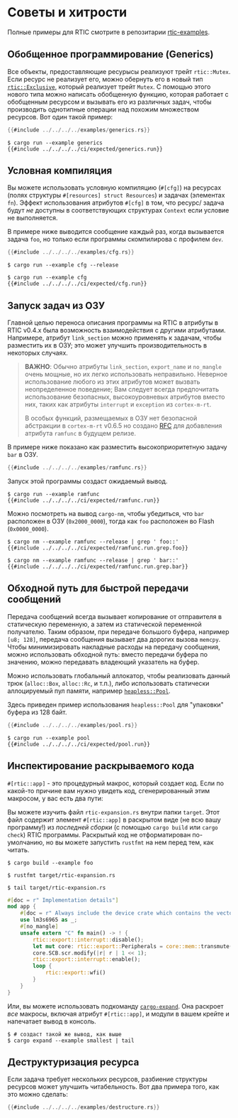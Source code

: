 # Советы и хитрости

Полные примеры для RTIC смотрите в репозитарии [rtic-examples][rtic-examples].

[rtic-examples]: https://github.com/rtic-rs/rtic-examples

## Обобщенное программирование (Generics)

Все объекты, предоставляющие ресурысы реализуют трейт `rtic::Mutex`.
Если ресурс не реализует его, можно обернуть его в новый тип [`rtic::Exclusive`],
который реализует трейт `Mutex`. С помощью этого нового типа
можно написать обобщенную функцию, которая работает с обобщенным ресурсом и
вызывать его из различных задач, чтобы производить однотипные операции над
похожим множеством ресурсов.
Вот один такой пример:

[`rtic::Exclusive`]: ../../../api/rtic/struct.Exclusive.html

``` rust
{{#include ../../../../examples/generics.rs}}
```

``` console
$ cargo run --example generics
{{#include ../../../../ci/expected/generics.run}}
```

## Условная компиляция

Вы можете использовать условную компиляцию (`#[cfg]`) на ресурсах (полях структуры
`#[resources] struct Resources`) и задачах (элементах `fn`).
Эффект использования атрибутов `#[cfg]` в том, что ресурс/ задача
будут *не* доступны в соответствующих структурах `Context` если условие не выполняется.

В примере ниже выводится сообщение каждый раз, когда вызывается задача `foo`, но только
если программы скомпилирова с профилем `dev`.

``` rust
{{#include ../../../../examples/cfg.rs}}
```

``` console
$ cargo run --example cfg --release

$ cargo run --example cfg
{{#include ../../../../ci/expected/cfg.run}}
```

## Запуск задач из ОЗУ

Главной целью переноса описания программы на RTIC в атрибуты в
RTIC v0.4.x была возможность взаимодействия с другими атрибутами.
Напримерe, атрибут `link_section` можно применять к задачам, чтобы разместить
их в ОЗУ; это может улучшить производительность в некоторых случаях.

> **ВАЖНО**: Обычно атрибуты `link_section`, `export_name` и `no_mangle`
> очень мощные, но их легко использовать неправильно. Неверное использование
> любого из этих атрибутов может вызвать неопределенное поведение;
> Вам следует всегда предпочитать использование безопасных, высокоуровневых
> атрибутов вместо них, таких как атрибуты `interrupt` и `exception`
> из `cortex-m-rt`.
>
> В особых функций, размещаемых в ОЗУ нет безопасной абстракции в `cortex-m-rt`
> v0.6.5 но создано [RFC] для добавления атрибута `ramfunc` в будущем релизе.

[RFC]: https://github.com/rust-embedded/cortex-m-rt/pull/100

В примере ниже показано как разместить высокоприоритетную задачу `bar` в ОЗУ.

``` rust
{{#include ../../../../examples/ramfunc.rs}}
```

Запуск этой программы создаст ожидаемый вывод.

``` console
$ cargo run --example ramfunc
{{#include ../../../../ci/expected/ramfunc.run}}
```

Можно посмотреть на вывод `cargo-nm`, чтобы убедиться, что `bar` расположен в ОЗУ
(`0x2000_0000`), тогда как `foo` расположен во Flash (`0x0000_0000`).

``` console
$ cargo nm --example ramfunc --release | grep ' foo::'
{{#include ../../../../ci/expected/ramfunc.run.grep.foo}}
```

``` console
$ cargo nm --example ramfunc --release | grep ' bar::'
{{#include ../../../../ci/expected/ramfunc.run.grep.bar}}
```

## Обходной путь для быстрой передачи сообщений

Передача сообщений всегда вызывает копирование от отправителя в
статическую переменную, а затем из статической переменной получателю.
Таким образом, при передаче большого буфера, например `[u8; 128]`, передача сообщения
вызывает два дорогих вызова `memcpy`. Чтобы минимизировать накладные расходы на передачу
сообщения, можно использовать обходной путь: вместо передачи буфера по значению,
можно передавать владеющий указатель на буфер.

Можно использовать глобальный аллокатор, чтобы реализовать данный трюк (`alloc::Box`,
`alloc::Rc`, и т.п.), либо использовать статически аллоцируемый пул памяти, например [`heapless::Pool`].

[`heapless::Pool`]: https://docs.rs/heapless/0.5.0/heapless/pool/index.html

Здесь приведен пример использования `heapless::Pool` для "упаковки" буфера из 128 байт.

``` rust
{{#include ../../../../examples/pool.rs}}
```

``` console
$ cargo run --example pool
{{#include ../../../../ci/expected/pool.run}}
```

## Инспектирование раскрываемого кода

`#[rtic::app]` - это процедурный макрос, который создает код.
Если по какой-то причине вам нужно увидеть код, сгенерированный этим макросом,
у вас есть два пути:

Вы можете изучить файл `rtic-expansion.rs` внутри папки `target`. Этот файл
содержит элемент `#[rtic::app]` в раскрытом виде (не всю вашу программу!)
из *последней сборки* (с помощью `cargo build` или `cargo check`) RTIC программы.
Раскрытый код не отформатирован по-умолчанию, но вы можете запустить `rustfmt`
на нем перед тем, как читать.

``` console
$ cargo build --example foo

$ rustfmt target/rtic-expansion.rs

$ tail target/rtic-expansion.rs
```

``` rust
#[doc = r" Implementation details"]
mod app {
    #[doc = r" Always include the device crate which contains the vector table"]
    use lm3s6965 as _;
    #[no_mangle]
    unsafe extern "C" fn main() -> ! {
        rtic::export::interrupt::disable();
        let mut core: rtic::export::Peripherals = core::mem::transmute(());
        core.SCB.scr.modify(|r| r | 1 << 1);
        rtic::export::interrupt::enable();
        loop {
            rtic::export::wfi()
        }
    }
}
```

Или, вы можете использовать подкоманду [`cargo-expand`]. Она раскроет
*все* макросы, включая атрибут `#[rtic::app]`, и модули в вашем крейте и
напечатает вывод в консоль.

[`cargo-expand`]: https://crates.io/crates/cargo-expand

``` console
$ # создаст такой же вывод, как выше
$ cargo expand --example smallest | tail
```

## Деструктуризация ресурса

Если задача требует нескольких ресурсов, разбиение структуры ресурсов
может улучшить читабельность. Вот два примера того, как это можно сделать: 

``` rust
{{#include ../../../../examples/destructure.rs}}
```

